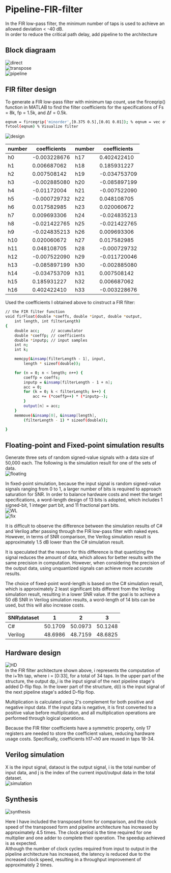 # Pipeline-FIR-filter
In the FIR low-pass filter, the minimum number of taps is used to achieve an allowed deviation < -40 dB.  
In order to reduce the critical path delay, add pipeline to the architecture
## Block diagraam
![direct](https://github.com/hsieh672/Pipeline-FIR-filter/blob/main/imag/direct.png)  
![transpose](https://github.com/hsieh672/Pipeline-FIR-filter/blob/main/imag/transpose.png)  
![pipeline](https://github.com/hsieh672/Pipeline-FIR-filter/blob/main/imag/pipeline.png)  
## FIR filter design
To generate a FIR low-pass filter with minimum tap count, use the firceqrip() function in MATLAB to find the filter coefficients for the specifications of Fs = 8k, fp = 1.5k, and Δf = 0.5k.  
```sh
eqnum = firceqrip('minorder',[0.375 0.5],[0.01 0.01]); % eqnum = vec of coeffs
fvtool(eqnum) % Visualize filter
```
![design](https://github.com/hsieh672/Pipeline-FIR-filter/blob/main/imag/FIR_filter.png)  

| number | coefficients | number | coefficients |
|--------|--------------|--------|--------------|
| h0     | -0.003228676 | h17    | 0.402422410  |
| h1     | 0.006687062  | h18    | 0.185931227  |
| h2     | 0.007508142  | h19    | -0.034753709 |
| h3     | -0.002885080 | h20    | -0.085897199 |
| h4     | -0.01172004  | h21    | -0.007522090 |
| h5     | -0.000729732 | h22    | 0.048108705  |
| h6     | 0.017582985  | h23    | 0.020060672  |
| h7     | 0.009693306  | h24    | -0.024835213 |
| h8     | -0.021422765 | h25    | -0.021422765 |
| h9     | -0.024835213 | h26    | 0.009693306  |
| h10    | 0.020060672  | h27    | 0.017582985  |
| h11    | 0.048108705  | h28    | -0.000729732 |
| h12    | -0.007522090 | h29    | -0.011720046 |
| h13    | -0.085897199 | h30    | -0.002885080 |
| h14    | -0.034753709 | h31    | 0.007508142  |
| h15    | 0.185931227  | h32    | 0.006687062  |
| h16    | 0.402422410  | h33    | -0.003228676 |

Used the coefficients I obtained above to cinstruct a FIR filter:  
```sh
// the FIR filter function
void firFloat(double *coeffs, double *input, double *output,
	int length, int filterLength)
{
	double acc;     // accumulator
	double *coeffp; // coefficients
	double *inputp; // input samples
	int n;
	int k;

	memcpy(&insamp[filterLength - 1], input,
		length * sizeof(double));

	for (n = 0; n < length; n++) {
		coeffp = coeffs;
		inputp = &insamp[filterLength - 1 + n];
		acc = 0;
		for (k = 0; k < filterLength; k++) {
			acc += (*coeffp++) * (*inputp--);
		}
		output[n] = acc;
	}
	memmove(&insamp[0], &insamp[length],
		(filterLength - 1) * sizeof(double));

}
```
## Floating-point and Fixed-point simulation results
Generate three sets of random signed-value signals with a data size of 50,000 each. The following is the simulation result for one of the sets of data.  
![floating](https://github.com/hsieh672/Pipeline-FIR-filter/blob/main/imag/floating.png)  

In fixed-point simulation, because the input signal is random signed-value signals ranging from 0 to 1, a larger number of bits is required to approach saturation for SNR. In order to balance hardware costs and meet the target specifications, a word-length design of 13 bits is adopted, which includes 1 signed-bit, 1 integer part bit, and 11 fractional part bits.  
![WL](https://github.com/hsieh672/Pipeline-FIR-filter/blob/main/imag/WL.png)  
![fix](https://github.com/hsieh672/Pipeline-FIR-filter/blob/main/imag/fixed-point.png)  

It is difficult to observe the difference between the simulation results of C# and Verilog after passing through the FIR low-pass filter with naked eyes. However, in terms of SNR comparison, the Verilog simulation result is approximately 1.5 dB lower than the C# simulation result.

It is speculated that the reason for this difference is that quantizing the signal reduces the amount of data, which allows for better results with the same precision in computation. However, when considering the precision of the output data, using unquantized signals can achieve more accurate results.

The choice of fixed-point word-length is based on the C# simulation result, which is approximately 2 least significant bits different from the Verilog simulation result, resulting in a lower SNR value. If the goal is to achieve a 50 dB SNR in Verilog simulation results, a word-length of 14 bits can be used, but this will also increase costs.


| SNR\dataset | 1       | 2       | 3       |
|-------------|---------|---------|---------|
| C#          | 50.1709 | 50.0973 | 50.1248 |
| Verilog     | 48.6986 | 48.7159 | 48.6825 |

## Hardware design
![HD](https://github.com/hsieh672/Pipeline-FIR-filter/blob/main/imag/HWDesign.png)  
In the FIR filter architecture shown above, i represents the computation of the i+1th tap, where i = [0:33], for a total of 34 taps. In the upper part of the structure, the output dp_i is the input signal of the next pipeline stage's added D-flip flop. In the lower part of the structure, d(i) is the input signal of the next pipeline stage's added D-flip flop.

Multiplication is calculated using 2's complement for both positive and negative input data. If the input data is negative, it is first converted to a positive value before multiplication, and all multiplication operations are performed through logical operations.

Because the FIR filter coefficients have a symmetric property, only 17 registers are needed to store the coefficient values, reducing hardware usage costs. Specifically, coefficients h17~h0 are reused in taps 18-34.  
## Verilog simulation
X is the input signal, dataout is the output signal, i is the total number of input data, and j is the index of the current input/output data in the total dataset.  
![simulation](https://github.com/hsieh672/Pipeline-FIR-filter/blob/main/imag/simulation.png)  

## Synthesis
![synthesis](https://github.com/hsieh672/Pipeline-FIR-filter/blob/main/imag/synthesis.png)  

Here I have included the transposed form for comparison, and the clock speed of the transposed form and pipeline architecture has increased by approximately 4.5 times. The clock period is the time required for one multiplier and one adder to complete their operation. The speedup achieved is as expected.  
Although the number of clock cycles required from input to output in the pipeline architecture has increased, the latency is reduced due to the increased clock speed, resulting in a throughput improvement of approximately 2 times.  


